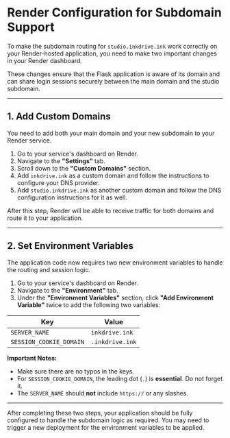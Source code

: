 # Render Configuration for Subdomain Support

To make the subdomain routing for `studio.inkdrive.ink` work correctly on your Render-hosted application, you need to make two important changes in your Render dashboard.

These changes ensure that the Flask application is aware of its domain and can share login sessions securely between the main domain and the studio subdomain.

---

## 1. Add Custom Domains

You need to add both your main domain and your new subdomain to your Render service.

1.  Go to your service's dashboard on Render.
2.  Navigate to the **"Settings"** tab.
3.  Scroll down to the **"Custom Domains"** section.
4.  Add `inkdrive.ink` as a custom domain and follow the instructions to configure your DNS provider.
5.  Add `studio.inkdrive.ink` as another custom domain and follow the DNS configuration instructions for it as well.

After this step, Render will be able to receive traffic for both domains and route it to your application.

---

## 2. Set Environment Variables

The application code now requires two new environment variables to handle the routing and session logic.

1.  Go to your service's dashboard on Render.
2.  Navigate to the **"Environment"** tab.
3.  Under the **"Environment Variables"** section, click **"Add Environment Variable"** twice to add the following two variables:

| Key                     | Value          |
| ----------------------- | -------------- |
| `SERVER_NAME`           | `inkdrive.ink` |
| `SESSION_COOKIE_DOMAIN` | `.inkdrive.ink`|

**Important Notes:**
*   Make sure there are no typos in the keys.
*   For `SESSION_COOKIE_DOMAIN`, the leading dot (`.`) is **essential**. Do not forget it.
*   The `SERVER_NAME` should **not** include `https://` or any slashes.

---

After completing these two steps, your application should be fully configured to handle the subdomain logic as required. You may need to trigger a new deployment for the environment variables to be applied.

